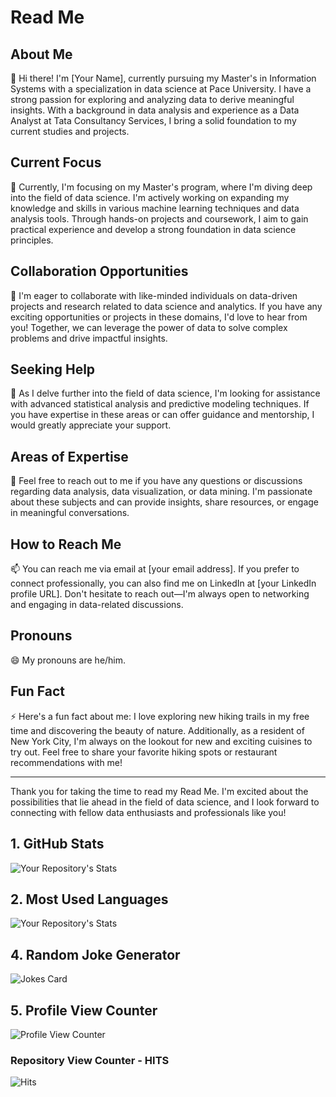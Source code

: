 # Read Me

## About Me
👋 Hi there! I'm [Your Name], currently pursuing my Master's in Information Systems with a specialization in data science at Pace University. I have a strong passion for exploring and analyzing data to derive meaningful insights. With a background in data analysis and experience as a Data Analyst at Tata Consultancy Services, I bring a solid foundation to my current studies and projects.

## Current Focus
🔭 Currently, I'm focusing on my Master's program, where I'm diving deep into the field of data science. I'm actively working on expanding my knowledge and skills in various machine learning techniques and data analysis tools. Through hands-on projects and coursework, I aim to gain practical experience and develop a strong foundation in data science principles.

## Collaboration Opportunities
👯 I'm eager to collaborate with like-minded individuals on data-driven projects and research related to data science and analytics. If you have any exciting opportunities or projects in these domains, I'd love to hear from you! Together, we can leverage the power of data to solve complex problems and drive impactful insights.

## Seeking Help
🤔 As I delve further into the field of data science, I'm looking for assistance with advanced statistical analysis and predictive modeling techniques. If you have expertise in these areas or can offer guidance and mentorship, I would greatly appreciate your support.

## Areas of Expertise
💬 Feel free to reach out to me if you have any questions or discussions regarding data analysis, data visualization, or data mining. I'm passionate about these subjects and can provide insights, share resources, or engage in meaningful conversations.

## How to Reach Me
📫 You can reach me via email at [your email address]. If you prefer to connect professionally, you can also find me on LinkedIn at [your LinkedIn profile URL]. Don't hesitate to reach out—I'm always open to networking and engaging in data-related discussions.

## Pronouns
😄 My pronouns are he/him.

## Fun Fact
⚡ Here's a fun fact about me: I love exploring new hiking trails in my free time and discovering the beauty of nature. Additionally, as a resident of New York City, I'm always on the lookout for new and exciting cuisines to try out. Feel free to share your favorite hiking spots or restaurant recommendations with me!

---

Thank you for taking the time to read my Read Me. I'm excited about the possibilities that lie ahead in the field of data science, and I look forward to connecting with fellow data enthusiasts and professionals like you!


## 1. GitHub Stats

![Your Repository's Stats](https://github-readme-stats.vercel.app/api?username=VedantMandre&show_icons=true)

## 2. Most Used Languages

![Your Repository's Stats](https://github-readme-stats.vercel.app/api/top-langs/?username=VedantMandre&theme=blue-green)

## 4. Random Joke Generator

![Jokes Card](https://readme-jokes.vercel.app/api)

## 5. Profile View Counter

![Profile View Counter](https://komarev.com/ghpvc/?username=VedantMandre)

### Repository View Counter - HITS

![Hits](https://hitcounter.pythonanywhere.com/count/tag.svg?url=https://github.com/VedantMandre/Python)
